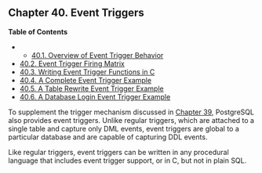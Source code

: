 ## Chapter 40. Event Triggers

**Table of Contents**

  * *   [40.1. Overview of Event Trigger Behavior](event-trigger-definition.html)
  * [40.2. Event Trigger Firing Matrix](event-trigger-matrix.html)
  * [40.3. Writing Event Trigger Functions in C](event-trigger-interface.html)
  * [40.4. A Complete Event Trigger Example](event-trigger-example.html)
  * [40.5. A Table Rewrite Event Trigger Example](event-trigger-table-rewrite-example.html)
  * [40.6. A Database Login Event Trigger Example](event-trigger-database-login-example.html)

To supplement the trigger mechanism discussed in [Chapter 39](triggers.html "Chapter 39. Triggers"), PostgreSQL also provides event triggers. Unlike regular triggers, which are attached to a single table and capture only DML events, event triggers are global to a particular database and are capable of capturing DDL events.

Like regular triggers, event triggers can be written in any procedural language that includes event trigger support, or in C, but not in plain SQL.